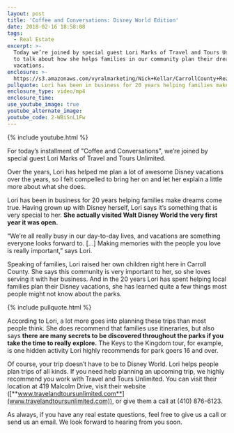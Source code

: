 ```yaml
---
layout: post
title: 'Coffee and Conversations: Disney World Edition'
date: 2018-02-16 18:58:08
tags:
  - Real Estate
excerpt: >-
  Today we’re joined by special guest Lori Marks of Travel and Tours Unlimited
  to talk about how she helps families in our community plan their dream
  vacations.
enclosure: >-
  https://s3.amazonaws.com/vyralmarketing/Nick+Kellar/CarrollCounty+Real+Estate+Disney+Coffee+and+Convo.mp4
pullquote: Lori has been in business for 20 years helping families make dreams come true.
enclosure_type: video/mp4
enclosure_time:
use_youtube_image: true
youtube_alternate_image:
youtube_code: 2-WBiSnL1Fw
---
```


{% include youtube.html %}

For today’s installment of "Coffee and Conversations", we’re joined by special guest Lori Marks of Travel and Tours Unlimited.&nbsp;

Over the years, Lori has helped me plan a lot of awesome Disney vacations over the years, so I felt compelled to bring her on and let her explain a little more about what she does.&nbsp;

Lori has been in business for 20 years helping families make dreams come true. Having grown up with Disney herself, Lori says it’s something that is very special to her. **She actually visited Walt Disney World the very first year it was open.&nbsp;**

“We’re all really busy in our day-to-day lives, and vacations are something everyone looks forward to. […] Making memories with the people you love is really important,” says Lori.

Speaking of families, Lori raised her own children right here in Carroll County. She says this community is very important to her, so she loves serving it with her business. And in the 20 years Lori has spent helping local families plan their Disney vacations, she has learned quite a few things most people might not know about the parks.&nbsp;

{% include pullquote.html %}

According to Lori, a lot more goes into planning these trips than most people think. She does recommend that families use itineraries, but also says **there are many secrets to be discovered throughout the parks if you take the time to really explore.** The Keys to the Kingdom tour, for example, is one hidden activity Lori highly recommends for park goers 16 and over.&nbsp;

Of course, your trip doesn’t have to be to Disney World. Lori helps people plan trips of all kinds. If you need help planning an upcoming trip, we highly recommend you work with Travel and Tours Unlimited. You can visit their location at 419 Malcolm Drive, visit their website ([**www.travelandtoursunlimited.com**](www.travelandtoursunlimited.com)), or give them a call at (410) 876-6123.&nbsp;

As always, if you have any real estate questions, feel free to give us a call or send us an email. We look forward to hearing from you soon.